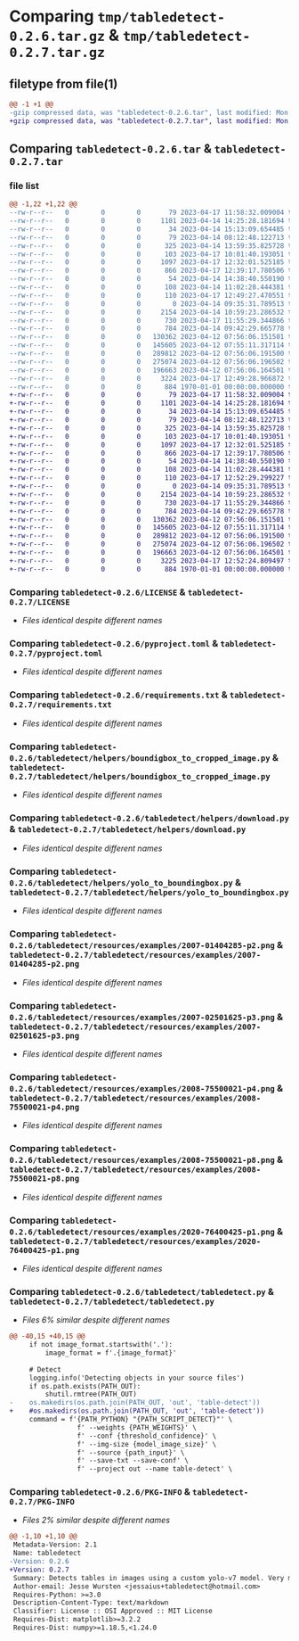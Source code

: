 # Comparing `tmp/tabledetect-0.2.6.tar.gz` & `tmp/tabledetect-0.2.7.tar.gz`

## filetype from file(1)

```diff
@@ -1 +1 @@
-gzip compressed data, was "tabledetect-0.2.6.tar", last modified: Mon Apr 17 12:49:31 2023, max compression
+gzip compressed data, was "tabledetect-0.2.7.tar", last modified: Mon Apr 17 12:52:43 2023, max compression
```

## Comparing `tabledetect-0.2.6.tar` & `tabledetect-0.2.7.tar`

### file list

```diff
@@ -1,22 +1,22 @@
--rw-r--r--   0        0        0       79 2023-04-17 11:58:32.009004 tabledetect-0.2.6/.gitignore
--rw-r--r--   0        0        0     1101 2023-04-14 14:25:28.181694 tabledetect-0.2.6/LICENSE
--rw-r--r--   0        0        0       34 2023-04-14 15:13:09.654485 tabledetect-0.2.6/MANIFEST.in
--rw-r--r--   0        0        0       79 2023-04-14 08:12:48.122713 tabledetect-0.2.6/README.md
--rw-r--r--   0        0        0      325 2023-04-14 13:59:35.825728 tabledetect-0.2.6/dev_fetchYolo.py
--rw-r--r--   0        0        0      103 2023-04-17 10:01:40.193051 tabledetect-0.2.6/dev_testscript.py
--rw-r--r--   0        0        0     1097 2023-04-17 12:32:01.525185 tabledetect-0.2.6/pyproject.toml
--rw-r--r--   0        0        0      866 2023-04-17 12:39:17.780506 tabledetect-0.2.6/requirements.txt
--rw-r--r--   0        0        0       54 2023-04-14 14:38:40.550190 tabledetect-0.2.6/requirements_build.txt
--rw-r--r--   0        0        0      108 2023-04-14 11:02:28.444381 tabledetect-0.2.6/table-detect-package.code-workspace
--rw-r--r--   0        0        0      110 2023-04-17 12:49:27.470551 tabledetect-0.2.6/tabledetect/__init__.py
--rw-r--r--   0        0        0        0 2023-04-14 09:35:31.789513 tabledetect-0.2.6/tabledetect/helpers/__init__.py
--rw-r--r--   0        0        0     2154 2023-04-14 10:59:23.286532 tabledetect-0.2.6/tabledetect/helpers/boundigbox_to_cropped_image.py
--rw-r--r--   0        0        0      730 2023-04-17 11:55:29.344866 tabledetect-0.2.6/tabledetect/helpers/download.py
--rw-r--r--   0        0        0      784 2023-04-14 09:42:29.665778 tabledetect-0.2.6/tabledetect/helpers/yolo_to_boundingbox.py
--rw-r--r--   0        0        0   130362 2023-04-12 07:56:06.151501 tabledetect-0.2.6/tabledetect/resources/examples/2007-01404285-p2.png
--rw-r--r--   0        0        0   145605 2023-04-12 07:55:11.317114 tabledetect-0.2.6/tabledetect/resources/examples/2007-02501625-p3.png
--rw-r--r--   0        0        0   289812 2023-04-12 07:56:06.191500 tabledetect-0.2.6/tabledetect/resources/examples/2008-75500021-p4.png
--rw-r--r--   0        0        0   275074 2023-04-12 07:56:06.196502 tabledetect-0.2.6/tabledetect/resources/examples/2008-75500021-p8.png
--rw-r--r--   0        0        0   196663 2023-04-12 07:56:06.164501 tabledetect-0.2.6/tabledetect/resources/examples/2020-76400425-p1.png
--rw-r--r--   0        0        0     3224 2023-04-17 12:49:28.966872 tabledetect-0.2.6/tabledetect/tabledetect.py
--rw-r--r--   0        0        0      884 1970-01-01 00:00:00.000000 tabledetect-0.2.6/PKG-INFO
+-rw-r--r--   0        0        0       79 2023-04-17 11:58:32.009004 tabledetect-0.2.7/.gitignore
+-rw-r--r--   0        0        0     1101 2023-04-14 14:25:28.181694 tabledetect-0.2.7/LICENSE
+-rw-r--r--   0        0        0       34 2023-04-14 15:13:09.654485 tabledetect-0.2.7/MANIFEST.in
+-rw-r--r--   0        0        0       79 2023-04-14 08:12:48.122713 tabledetect-0.2.7/README.md
+-rw-r--r--   0        0        0      325 2023-04-14 13:59:35.825728 tabledetect-0.2.7/dev_fetchYolo.py
+-rw-r--r--   0        0        0      103 2023-04-17 10:01:40.193051 tabledetect-0.2.7/dev_testscript.py
+-rw-r--r--   0        0        0     1097 2023-04-17 12:32:01.525185 tabledetect-0.2.7/pyproject.toml
+-rw-r--r--   0        0        0      866 2023-04-17 12:39:17.780506 tabledetect-0.2.7/requirements.txt
+-rw-r--r--   0        0        0       54 2023-04-14 14:38:40.550190 tabledetect-0.2.7/requirements_build.txt
+-rw-r--r--   0        0        0      108 2023-04-14 11:02:28.444381 tabledetect-0.2.7/table-detect-package.code-workspace
+-rw-r--r--   0        0        0      110 2023-04-17 12:52:29.299227 tabledetect-0.2.7/tabledetect/__init__.py
+-rw-r--r--   0        0        0        0 2023-04-14 09:35:31.789513 tabledetect-0.2.7/tabledetect/helpers/__init__.py
+-rw-r--r--   0        0        0     2154 2023-04-14 10:59:23.286532 tabledetect-0.2.7/tabledetect/helpers/boundigbox_to_cropped_image.py
+-rw-r--r--   0        0        0      730 2023-04-17 11:55:29.344866 tabledetect-0.2.7/tabledetect/helpers/download.py
+-rw-r--r--   0        0        0      784 2023-04-14 09:42:29.665778 tabledetect-0.2.7/tabledetect/helpers/yolo_to_boundingbox.py
+-rw-r--r--   0        0        0   130362 2023-04-12 07:56:06.151501 tabledetect-0.2.7/tabledetect/resources/examples/2007-01404285-p2.png
+-rw-r--r--   0        0        0   145605 2023-04-12 07:55:11.317114 tabledetect-0.2.7/tabledetect/resources/examples/2007-02501625-p3.png
+-rw-r--r--   0        0        0   289812 2023-04-12 07:56:06.191500 tabledetect-0.2.7/tabledetect/resources/examples/2008-75500021-p4.png
+-rw-r--r--   0        0        0   275074 2023-04-12 07:56:06.196502 tabledetect-0.2.7/tabledetect/resources/examples/2008-75500021-p8.png
+-rw-r--r--   0        0        0   196663 2023-04-12 07:56:06.164501 tabledetect-0.2.7/tabledetect/resources/examples/2020-76400425-p1.png
+-rw-r--r--   0        0        0     3225 2023-04-17 12:52:24.809497 tabledetect-0.2.7/tabledetect/tabledetect.py
+-rw-r--r--   0        0        0      884 1970-01-01 00:00:00.000000 tabledetect-0.2.7/PKG-INFO
```

### Comparing `tabledetect-0.2.6/LICENSE` & `tabledetect-0.2.7/LICENSE`

 * *Files identical despite different names*

### Comparing `tabledetect-0.2.6/pyproject.toml` & `tabledetect-0.2.7/pyproject.toml`

 * *Files identical despite different names*

### Comparing `tabledetect-0.2.6/requirements.txt` & `tabledetect-0.2.7/requirements.txt`

 * *Files identical despite different names*

### Comparing `tabledetect-0.2.6/tabledetect/helpers/boundigbox_to_cropped_image.py` & `tabledetect-0.2.7/tabledetect/helpers/boundigbox_to_cropped_image.py`

 * *Files identical despite different names*

### Comparing `tabledetect-0.2.6/tabledetect/helpers/download.py` & `tabledetect-0.2.7/tabledetect/helpers/download.py`

 * *Files identical despite different names*

### Comparing `tabledetect-0.2.6/tabledetect/helpers/yolo_to_boundingbox.py` & `tabledetect-0.2.7/tabledetect/helpers/yolo_to_boundingbox.py`

 * *Files identical despite different names*

### Comparing `tabledetect-0.2.6/tabledetect/resources/examples/2007-01404285-p2.png` & `tabledetect-0.2.7/tabledetect/resources/examples/2007-01404285-p2.png`

 * *Files identical despite different names*

### Comparing `tabledetect-0.2.6/tabledetect/resources/examples/2007-02501625-p3.png` & `tabledetect-0.2.7/tabledetect/resources/examples/2007-02501625-p3.png`

 * *Files identical despite different names*

### Comparing `tabledetect-0.2.6/tabledetect/resources/examples/2008-75500021-p4.png` & `tabledetect-0.2.7/tabledetect/resources/examples/2008-75500021-p4.png`

 * *Files identical despite different names*

### Comparing `tabledetect-0.2.6/tabledetect/resources/examples/2008-75500021-p8.png` & `tabledetect-0.2.7/tabledetect/resources/examples/2008-75500021-p8.png`

 * *Files identical despite different names*

### Comparing `tabledetect-0.2.6/tabledetect/resources/examples/2020-76400425-p1.png` & `tabledetect-0.2.7/tabledetect/resources/examples/2020-76400425-p1.png`

 * *Files identical despite different names*

### Comparing `tabledetect-0.2.6/tabledetect/tabledetect.py` & `tabledetect-0.2.7/tabledetect/tabledetect.py`

 * *Files 6% similar despite different names*

```diff
@@ -40,15 +40,15 @@
     if not image_format.startswith('.'):
         image_format = f'.{image_format}'
 
     # Detect
     logging.info('Detecting objects in your source files')
     if os.path.exists(PATH_OUT):
         shutil.rmtree(PATH_OUT)
-    os.makedirs(os.path.join(PATH_OUT, 'out', 'table-detect'))
+    #os.makedirs(os.path.join(PATH_OUT, 'out', 'table-detect'))
     command = f'{PATH_PYTHON} "{PATH_SCRIPT_DETECT}"' \
                 f' --weights {PATH_WEIGHTS}' \
                 f' --conf {threshold_confidence}' \
                 f' --img-size {model_image_size}' \
                 f' --source {path_input}' \
                 f' --save-txt --save-conf' \
                 f' --project out --name table-detect' \
```

### Comparing `tabledetect-0.2.6/PKG-INFO` & `tabledetect-0.2.7/PKG-INFO`

 * *Files 2% similar despite different names*

```diff
@@ -1,10 +1,10 @@
 Metadata-Version: 2.1
 Name: tabledetect
-Version: 0.2.6
+Version: 0.2.7
 Summary: Detects tables in images using a custom yolo-v7 model. Very much work in progress
 Author-email: Jesse Wursten <jessaius+tabledetect@hotmail.com>
 Requires-Python: >=3.0
 Description-Content-Type: text/markdown
 Classifier: License :: OSI Approved :: MIT License
 Requires-Dist: matplotlib>=3.2.2
 Requires-Dist: numpy>=1.18.5,<1.24.0
```

